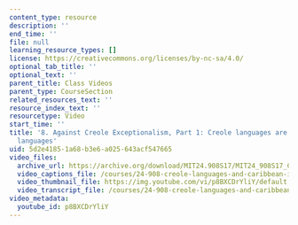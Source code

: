 ```yaml
---
content_type: resource
description: ''
end_time: ''
file: null
learning_resource_types: []
license: https://creativecommons.org/licenses/by-nc-sa/4.0/
optional_tab_title: ''
optional_text: ''
parent_title: Class Videos
parent_type: CourseSection
related_resources_text: ''
resource_index_text: ''
resourcetype: Video
start_time: ''
title: '8. Against Creole Exceptionalism, Part 1: Creole languages are perfectly normal
  languages'
uid: 5d2e4185-1a68-b3e6-a025-643acf547665
video_files:
  archive_url: https://archive.org/download/MIT24.908S17/MIT24_908S17_Creole_Chapter_08_Exceptionalism_300k.mp4
  video_captions_file: /courses/24-908-creole-languages-and-caribbean-identities-spring-2017/cc2f8d938788578db7bd2d14c5a485ef_p8BXCDrYliY.vtt
  video_thumbnail_file: https://img.youtube.com/vi/p8BXCDrYliY/default.jpg
  video_transcript_file: /courses/24-908-creole-languages-and-caribbean-identities-spring-2017/d4ae954eb4131e7f0d6231c47a385e88_p8BXCDrYliY.pdf
video_metadata:
  youtube_id: p8BXCDrYliY
---
```

